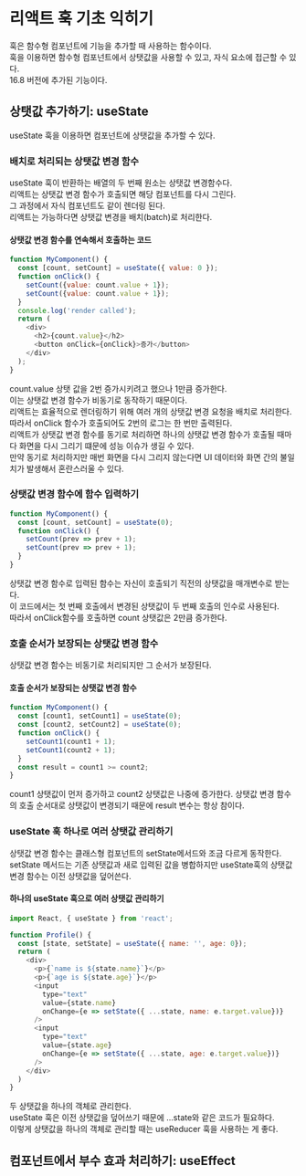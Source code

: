 # 리액트 훅 기초 익히기
훅은 함수형 컴포넌트에 기능을 추가할 때 사용하는 함수이다.<br>
훅을 이용하면 함수형 컴포넌트에서 상탯값을 사용할 수 있고, 자식 요소에 접근할 수 있다.<br>
16.8 버전에 추가된 기능이다.
## 상탯값 추가하기: useState
useState 훅을 이용하면 컴포넌트에 상탯값을 추가할 수 있다.
### 배치로 처리되는 상탯값 변경 함수
useState 훅이 반환하는 배열의 두 번째 원소는 상탯값 변경함수다.<br>
리액트는 상탯값 변경 함수가 호출되면 해당 컴포넌트를 다시 그린다.<br>
그 과정에서 자식 컴포넌트도 같이 렌더링 된다.<br>
리액트는 가능하다면 상탯값 변경을 배치(batch)로 처리한다.
#### 상탯값 변경 함수를 연속해서 호출하는 코드
```javascript
function MyComponent() {
  const [count, setCount] = useState({ value: 0 });
  function onClick() {
    setCount({value: count.value + 1});
    setCount({value: count.value + 1});
  }
  console.log('render called');
  return (
    <div>
      <h2>{count.value}</h2>
      <button onClick={onClick}>증가</button>
    </div>
  );
}
```
count.value 상탯 값을 2번 증가시키려고 했으나 1만큼 증가한다.<br>
이는 상탯값 변경 함수가 비동기로 동작하기 때문이다.<br>
리액트는 효율적으로 렌더링하기 위해 여러 개의 상탯값 변경 요청을 배치로 처리한다. 
따라서 onClick 함수가 호출되어도 2번의 로그는 한 번만 출력된다.<br>
리액트가 상탯값 변경 함수를 동기로 처리하면 하나의 상탯값 변경 함수가 호출될 때마다 화면을 다시 그리기 떄문에 성능 이슈가 생길 수 있다.  
만약 동기로 처리하지만 매번 화면을 다시 그리지 않는다면 UI 데이터와 화면 간의 불일치가 발생해서 혼란스러울 수 있다.
### 상탯값 변경 함수에 함수 입력하기
```javascript
function MyComponent() {
  const [count, setCount] = useState(0);
  function onClick() {
    setCount(prev => prev + 1);
    setCount(prev => prev + 1);
  }
}
```
상탯값 변경 함수로 입력된 함수는 자신이 호출되기 직전의 상탯값을 매개변수로 받는다.  
이 코드에서는 첫 번째 호출에서 변경된 상탯값이 두 번째 호출의 인수로 사용된다.  
따라서 onClick함수를 호출하면 count 상탯값은 2만큼 증가한다.
### 호출 순서가 보장되는 상탯값 변경 함수
상탯값 변경 함수는 비동기로 처리되지만 그 순서가 보장된다.
#### 호출 순서가 보장되는 상탯값 변경 함수
```javascript
function MyComponent() {
  const [count1, setCount1] = useState(0);
  const [count2, setCount2] = useState(0);
  function onClick() {
    setCount1(count1 + 1);
    setCount1(count2 + 1);
  }
  const result = count1 >= count2;  
}
```
count1 상탯값이 먼저 증가하고 count2 상탯값은 나중에 증가한다. 상탯값 변경 함수의 호출 순서대로 상탯값이 변경되기 때문에 result 변수는 항상 참이다.
### useState 훅 하나로 여러 상탯값 관리하기
상탯값 변경 함수는 클래스형 컴포넌트의 setState메서드와 조금 다르게 동작한다.  
setState 메서드는 기존 상탯값과 새로 입력된 값을 병합하지만 useState훅의 상탯값 변경 함수는 이전 상탯값을 덮어쓴다.
#### 하나의 useState 훅으로 여러 상탯값 관리하기
```javascript
import React, { useState } from 'react';

function Profile() {
  const [state, setState] = useState({ name: '', age: 0});
  return (
    <div>
      <p>{`name is ${state.name}`}</p>
      <p>{`age is ${state.age}`}</p>
      <input
        type="text"
        value={state.name}
        onChange={e => setState({ ...state, name: e.target.value})}
      />
      <input
        type="text"
        value={state.age}
        onChange={e => setState({ ...state, age: e.target.value})}
      />      
    </div>
  )
}
```
두 상탯값을 하나의 객체로 관리한다.<br>
useState 훅은 이전 상탯값을 덮어쓰기 때문에 ...state와 같은 코드가 필요하다.  
이렇게 상탯값을 하나의 객체로 관리할 때는 useReducer 훅을 사용하는 게 좋다.
## 컴포넌트에서 부수 효과 처리하기: useEffect
